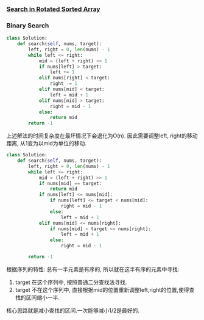 ### [Search in Rotated Sorted Array](https://leetcode.com/problems/search-in-rotated-sorted-array/)


### Binary Search

```Python
class Solution:
    def search(self, nums, target):
        left, right = 0, len(nums) - 1
        while left <= right:
            mid = (left + right) >> 1
            if nums[left] > target:
                left += 1
            elif nums[right] < target:
                right -= 1
            elif nums[mid] < target:
                left = mid + 1
            elif nums[mid] > target:
                right = mid - 1
            else:
                return mid
        return -1
```

上述解法的时间复杂度在最坏情况下会退化为O(n).
因此需要调整left, right的移动距离, 从1变为以mid为单位的移动.

```Python
class Solution:
    def search(self, nums, target):
        left, right = 0, len(nums) - 1
        while left <= right:
            mid = (left + right) >> 1
            if nums[mid] == target:
                return mid
            if nums[left] <= nums[mid]:
                if nums[left] <= target < nums[mid]:
                    right = mid - 1
                else:
                    left = mid + 1
            elif nums[mid] <= nums[right]:
                if nums[mid] < target <= nums[right]:
                    left = mid + 1
                else:
                    right = mid - 1

        return -1
```

根据序列的特性: 总有一半元素是有序的, 所以就在这半有序的元素中寻找:
1. target 在这个序列中, 按照普通二分查找法寻找.
2. target 不在这个序列中, 直接根据mid的位置重新调整left,right的位置,使得查找的区间缩小一半.

核心思路就是减小查找的区间.一次能够减小1/2是最好的.
